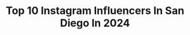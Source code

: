 ---
title: Top 10 Instagram Influencers In San Diego In 2024
description: >-
  Find top Instagram influencers in San Diego in 2024. Most popular hashtags: #pinterestaesthetic #pinterestinspired #flowers #outfitinspo.
platform: Instagram
hits: 2518
text_top: Discover the most popular Instagram influencers on inBeat.
text_bottom: Our database holds 2518 Instagram influencers like this in San Diego, United States for you to contact.
profiles:
  - username: "shannonmariewarren"
    fullname: >-
      Shannon Marie Warren
    bio: >-
      everyday outfits / lifestyle + hair inspo 🌸 latina content creator | San Diego 🫶🏼 📧 kora@jabberhaus.com / @jabberhaus
    location: "United States"
    followers: 60125
    engagement: 558
    commentsToLikes: 0.052244
    id: ckxesfkve4e2e0j23uvjcbdz1
    verified: false
    hashtags: "#hairtutorial, #clawclip, #hairhowto, #pinteresthair"
  - username: "lorenawinediary"
    fullname: >-
      Lorena Gutierrez (Woods) | Wine & Food Concierge
    bio: >-
      ✨ We Wine, We Eat, We Travel 🔄 ✨ I’m Always Hungry and Sarcastic 📍San Diego, CA | 🇲🇽&🇺🇸 💌 lorena@flavouraffair.com WSET✌🏼Somm
    location: "United States"
    followers: 72306
    engagement: 822
    commentsToLikes: 0.041335
    id: ckaos1ya4pse00i7802vgm6s9
    verified: false
    hashtags: "#craftcocktails, #momsofinstagram, #weekend, #happyhour"
  - username: "saikofood"
    fullname: >-
      NINA SoCal Foodie+Content Creator 🇵🇭
    bio: >-
      🍟Local Food Favorites Food Finds | Lifestyle | Travel 💌Collab: ninacsaiko@gmail.com 📍Orange County ↔️ San Diego ↔️ Los Angeles
    location: "United States"
    followers: 34948
    engagement: 5519
    commentsToLikes: 0.046560
    id: ckmw1hdp9833a0j23vesrkiov
    verified: false
    hashtags: "#filipinofood, #foodfail, #foodvideo, #foodblogger"
  - username: "lovehardtraveloften"
    fullname: >-
      KYLIE, SCOTT & ADDI | Travel Family
    bio: >-
      👨‍👩‍👧 Former full-time travelers now balancing home in San Diego + traveling with baby 🌲Outdoor adventure & global travel inspo 👇🏼 Blog, presets, etc
    location: "United States"
    followers: 42489
    engagement: 1030
    commentsToLikes: 0.107056
    id: ck0vznt7qa0n40i19zfiov873
    verified: false
    hashtags: "#momswhotravel, #outdoortones, #wondermore, #loveandwildhearts"
  - username: "that_foodie_nurse_melski"
    fullname: >-
      that_foodie_nurse_melski🩺💉🏥
    bio: >-
      CALIFORNIA Nurse who likes to eat 📍 San Diego🔁Bay Area 📩thatfoodienursemelski@gmail.com 🇵🇭 🇪🇸
    location: "United States"
    followers: 36968
    engagement: 765
    commentsToLikes: 0.241415
    id: ck0w27y90n1aj0i19e4wqqup0
    verified: false
    hashtags: "#stakechophouseandbar, #stakemoments, #stakeexperience, #yelpsandiego"
  - username: "jazztacular"
    fullname: >-
      Jazmin Hess
    bio: >-
      🌸 mexicana & filipina ✨ content creator | pinterest inspo ✉️ jazming813@gmail.com San Diego, CA 🤍
    location: "United States"
    followers: 26848
    engagement: 401
    commentsToLikes: 0.176058
    id: ck0txouwujxud0i192wlek522
    verified: false
    hashtags: "#pinterestinspired, #photoideas, #dress, #latina"
  - username: "tingmystyle"
    fullname: >-
      Ting Ma
    bio: >-
      Fashion🎸Fitness🎸Beauty #thisis53 #proaging #embraceaging Celebrating every wrinkle and gray hair! 📍Chicago/San Diego 📧: tingmystyle168@gmail.com
    location: "United States"
    followers: 199908
    engagement: 1165
    commentsToLikes: 0.096239
    id: ck0w49r7mxhxq0i198zn6sfa8
    verified: false
    hashtags: "#over50andfabulous, #mycommunity, #over50, #ad"
  - username: "nurse.maddi"
    fullname: >-
      Maddi Flanagan
    bio: >-
      bsn, rn, ccrn + nursing & lifestyle + @lifeinscrubspodcast + san diego
    location: "United States"
    followers: 26240
    engagement: 1367
    commentsToLikes: 0.021514
    id: ck0w5xih75x770i19saieg91y
    verified: false
    hashtags: "#wearfigs, #icunurse, #nursing, #figsambassador"
  - username: "saks_segura"
    fullname: >-
      Sakshi Segura
    bio: >-
      Living my best life in San Diego ｡𖦹˚.🪼₊ ๋࣭ ⭑ 💌: sakshishrestha18@gmail.com
    location: "United States"
    followers: 13914
    engagement: 4304
    commentsToLikes: 0.055514
    id: cl430i3sth7ef0i23tm8vtenz
    verified: false
    hashtags: "#casualoutfit, #lajolla, #sandiego, #sunsetpic"
  - username: "aaprildiaz"
    fullname: >-
      APRIL DIAZ.
    bio: >-
      san diego | los angeles. @uscedu 💌: aaprildiaz@votiveagency.com Social Media Manager 👩🏻‍💻
    location: "United States"
    followers: 26702
    engagement: 553
    commentsToLikes: 0.012865
    id: cl0cxtjt1g6ee0i23i6s0on91
    verified: false
    hashtags: "#girlsinlove, #outfitinspiration, #fallinspo, #pinterestaesthetic"
---